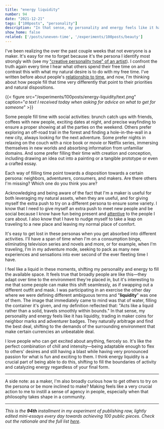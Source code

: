 ```yaml
---
title: "energy liquidity"
number: 94
date: "2021-12-21"
tags: ["100posts", "personality"]
description: "In that sense, my personality and energy feels like it has liquidity, trading in maker coins for neighbor marks and adventurer badges. They naturally arbitrage and find the best deal, shifting to the demands of the surrounding environment that make certain currencies an unbeatable deal. "
show_home: false
related: ['/posts/uneven-time', '/experiments/100posts/beauty']
---
```


I've been realizing the over the past couple weeks that not everyone is a maker. It's easy for me to forget because it's the persona I identify most strongly with (see my ["creative personality type" of an artist](/experiments/100posts/beauty)). I confront the truth again every time I hear what others spend their free time on and contrast this with what my natural desire is to do with my free time. I've written before about people's [relationship to time](/posts/uneven-time), and now, I'm thinking about how people fill that time very differently that point to their priorities and natural dispositions. 

{{< figure src="/experiments/100posts/energy-liquidity/text.png" caption="*a text I received today when asking for advice on what to get for someone*" >}}

Some people fill time with social activities: brunch catch ups with friends, coffees with new people, exciting dates at night, and precise wayfinding to ensure a proper showing at all the parties on the weekend. Others prefer exploring an off-road trail in the forest and finding a hole-in-the-wall in a new city, always looking for the next adventure. Some prefer nights in relaxing on the couch with a nice book or movie or Netflix series, immersing themselves in new worlds and absorbing information from unfamiliar domains. And some prefer filling their time with creation and conception, including drawing an idea out into a painting or a tangible prototype or even a crafted essay.

Each way of filling time point towards a disposition towards a certain persona: neighbors, adventurers, consumers, and makers. Are there others I'm missing? Which one do you think you are?

Acknowledging and being aware of the fact that I'm a maker is useful for both leveraging my natural assets, when they are useful, and for giving myself the extra push to try on a different persona to ensure some variety. I know that I need to give myself an extra push to meet new people and be social because I know have fun being present and [attentive](https://jasminewang.substack.com/p/attending-to-the-other) to the people I care about. I also know that I have to nudge myself to take a leap on traveling to a new place and leaving my normal place of comfort. 

It's easy to get lost in these personas when you get absorbed into different activities. I'll have a span of time when I'm on a consumption binge, eliminating television series and novels and more, or for example, when I'm traveling, I'm in my adventure mode, seeking to pack as many new experiences and sensations into ever second of the ever fleeting time I have. 

I feel like a liquid in these moments, shifting my personality and energy to fill the available space. It feels true that broadly people are like this—they adapt over time to the environment they're placed in, but it's interesting to me that some people can make this shift seamlessly, as if swapping out a different outfit and mask. I was participating in an exercise the other day where we were defining different ambiguous terms and "**liquidity**" was one of them. The image that immediately came to mind was that of water, filling the container it's given, and my definition reflected that: "Acts like a liquid rather than a solid, travels smoothly within bounds." In that sense, my personality and energy feels like it has liquidity, trading in maker coins for neighbor marks and adventurer badges. They naturally arbitrage and find the best deal, shifting to the demands of the surrounding environment that make certain currencies an unbeatable deal. 

I love people who can get excited about anything, fiercely so. It's like the perfect combination of chill and intensity—being adaptable enough to flex to others' desires and still having a blast while having very pronounced passion for what is fun and exciting to them. I think energy liquidity is a crucial part of being able to do this, shifting to fill the boundaries of activity and catalyzing energy regardless of your final form. 

---

A side note: as a maker, I'm also broadly curious how to get others to try on the persona or be more inclined to make? Making feels like a very crucial action to me to instill a sense of agency in people, especially when that philosophy takes shape in a community.

---
*This is the **94th** installment in my experiment of publishing raw, lightly edited mini-essays every day towards achieving 100 public pieces. Check out the rationale and the full list [here](/experiments/100posts/)*.
